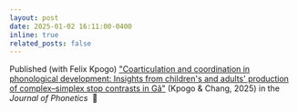 ```yaml
---
layout: post
date: 2025-01-02 16:11:00-0400
inline: true
related_posts: false
---
```


Published (with Felix Kpogo) <a href="https://doi.org/10.1016/j.wocn.2024.101378" target="_blank">"Coarticulation and coordination in phonological development: Insights from children's and adults' production of complex–simplex stop contrasts in Gã"</a> (Kpogo & Chang, 2025) in the <i>Journal of Phonetics</i>&nbsp;&nbsp;📑
